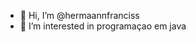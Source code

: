 - 👋 Hi, I’m @hermaannfranciss
- 👀 I’m interested in programaçao em java


<!---
hermaannfranciss/hermaannfranciss is a ✨ special ✨ repository because its `README.md` (this file) appears on your GitHub profile.
You can click the Preview link to take a look at your changes.
--->


